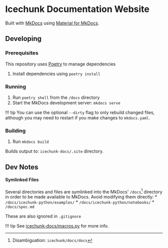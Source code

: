 # Icechunk Documentation Website

Built with [MkDocs](https://www.mkdocs.org/) using [Material for MkDocs](https://squidfunk.github.io/mkdocs-material/).

## Developing

### Prerequisites

This repository uses [Poetry](https://python-poetry.org/) to manage dependencies

1. Install dependencies using `poetry install`

### Running

1. Run `poetry shell` from the `/docs` directory
2. Start the MkDocs development server: `mkdocs serve`

!!! tip 
    You can use the optional `--dirty` flag to only rebuild changed files, although you may need to restart if you make changes to `mkdocs.yaml`.

### Building

1. Run `mkdocs build`

Builds output to: `icechunk-docs/.site` directory.

## Dev Notes

#### Symlinked Files

Several directories and files are symlinked into the MkDocs' `/docs`[^1] directory in order to be made available to MkDocs. Avoid modifying them directly: 
    * `/docs/icechunk-python/examples/`
    * `/docs/icechunk-python/notebooks/`
    * `/docs/spec.md`

These are also ignored in `.gitignore`

!!! tip 
    See [icechunk-docs/macros.py](./macros.py) for more info.

[^1]: Disambiguation: `icechunk/docs/docs`